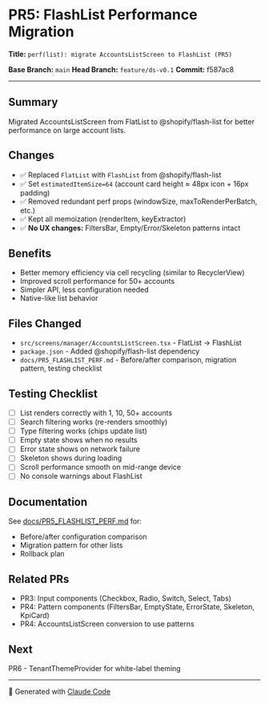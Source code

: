 # PR5: FlashList Performance Migration

**Title:** `perf(list): migrate AccountsListScreen to FlashList (PR5)`

**Base Branch:** `main`
**Head Branch:** `feature/ds-v0.1`
**Commit:** f587ac8

---

## Summary
Migrated AccountsListScreen from FlatList to @shopify/flash-list for better performance on large account lists.

## Changes
- ✅ Replaced `FlatList` with `FlashList` from @shopify/flash-list
- ✅ Set `estimatedItemSize=64` (account card height ≈ 48px icon + 16px padding)
- ✅ Removed redundant perf props (windowSize, maxToRenderPerBatch, etc.)
- ✅ Kept all memoization (renderItem, keyExtractor)
- ✅ **No UX changes:** FiltersBar, Empty/Error/Skeleton patterns intact

## Benefits
- Better memory efficiency via cell recycling (similar to RecyclerView)
- Improved scroll performance for 50+ accounts
- Simpler API, less configuration needed
- Native-like list behavior

## Files Changed
- `src/screens/manager/AccountsListScreen.tsx` - FlatList → FlashList
- `package.json` - Added @shopify/flash-list dependency
- `docs/PR5_FLASHLIST_PERF.md` - Before/after comparison, migration pattern, testing checklist

## Testing Checklist
- [ ] List renders correctly with 1, 10, 50+ accounts
- [ ] Search filtering works (re-renders smoothly)
- [ ] Type filtering works (chips update list)
- [ ] Empty state shows when no results
- [ ] Error state shows on network failure
- [ ] Skeleton shows during loading
- [ ] Scroll performance smooth on mid-range device
- [ ] No console warnings about FlashList

## Documentation
See [docs/PR5_FLASHLIST_PERF.md](docs/PR5_FLASHLIST_PERF.md) for:
- Before/after configuration comparison
- Migration pattern for other lists
- Rollback plan

## Related PRs
- PR3: Input components (Checkbox, Radio, Switch, Select, Tabs)
- PR4: Pattern components (FiltersBar, EmptyState, ErrorState, Skeleton, KpiCard)
- PR4: AccountsListScreen conversion to use patterns

## Next
PR6 - TenantThemeProvider for white-label theming

---

🤖 Generated with [Claude Code](https://claude.com/claude-code)
